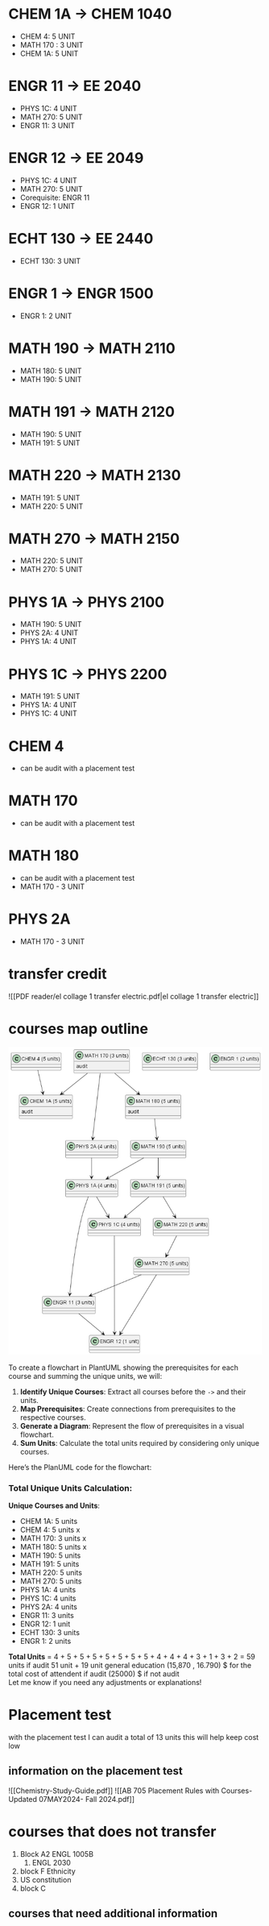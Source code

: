 # CHEM 1A -> CHEM 1040

- CHEM 4: 5 UNIT
- MATH 170 : 3 UNIT
- CHEM 1A: 5 UNIT

# ENGR 11 -> EE 2040

- PHYS 1C: 4 UNIT
- MATH 270: 5 UNIT
- ENGR 11: 3 UNIT

# ENGR 12 -> EE 2049

- PHYS 1C: 4 UNIT
- MATH 270: 5 UNIT
- Corequisite: ENGR 11
- ENGR 12: 1 UNIT

# ECHT 130 -> EE 2440

- ECHT 130: 3 UNIT

# ENGR 1 -> ENGR 1500

- ENGR 1: 2 UNIT

# MATH 190 -> MATH 2110

- MATH 180: 5 UNIT
- MATH 190: 5 UNIT

# MATH 191 -> MATH 2120

- MATH 190: 5 UNIT
- MATH 191: 5 UNIT

# MATH 220 -> MATH 2130

- MATH 191: 5 UNIT
- MATH 220: 5 UNIT

# MATH 270 -> MATH 2150

- MATH 220: 5 UNIT
- MATH 270: 5 UNIT

# PHYS 1A -> PHYS 2100

- MATH 190: 5 UNIT
- PHYS 2A: 4 UNIT
- PHYS 1A: 4 UNIT

# PHYS 1C -> PHYS 2200

- MATH 191: 5 UNIT
- PHYS 1A: 4 UNIT
- PHYS 1C: 4 UNIT


# CHEM 4 
- can be audit with a placement test 
#  MATH 170   
- can be audit with a placement test
# MATH 180
- can be audit with a placement test 
- MATH 170 - 3 UNIT

# PHYS 2A

- MATH 170 - 3 UNIT


# transfer  credit 

![[PDF reader/el collage 1  transfer electric.pdf|el collage 1  transfer electric]]


# courses map outline

![alt text](<outline courses.png>)

To create a flowchart in PlantUML showing the prerequisites for each course and summing the unique units, we will:

1. **Identify Unique Courses**: Extract all courses before the `->` and their units.
2. **Map Prerequisites**: Create connections from prerequisites to the respective courses.
3. **Generate a Diagram**: Represent the flow of prerequisites in a visual flowchart.
4. **Sum Units**: Calculate the total units required by considering only unique courses.

Here’s the PlanUML code for the flowchart:

### Total Unique Units Calculation:

**Unique Courses and Units**:

- CHEM 1A: 5 units
- CHEM 4: 5 units x 
- MATH 170: 3 units x
- MATH 180: 5 units x
- MATH 190: 5 units
- MATH 191: 5 units
- MATH 220: 5 units
- MATH 270: 5 units
- PHYS 1A: 4 units
- PHYS 1C: 4 units
- PHYS 2A: 4 units
- ENGR 11: 3 units
- ENGR 12: 1 unit
- ECHT 130: 3 units
- ENGR 1: 2 units

**Total Units** = 4 + 5 + 5 + 5 + 5 + 5 + 5 + 5 + 4 + 4 + 4 + 3 + 1 + 3 + 2 = 59 units
if audit 51 unit + 19  unit general education 
(15,870 , 16.790) $ for the total cost of attendent if audit 
(25000)  $ if not audit  
Let me know if you need any adjustments or explanations!

# Placement test 
with the placement  test I can audit a total of 13 units  this will help keep cost low 
## information on the placement test 
![[Chemistry-Study-Guide.pdf]]
![[AB 705 Placement Rules with Courses- Updated 07MAY2024- Fall 2024.pdf]]


# courses  that does not transfer 
1. Block  A2  ENGL 1005B  
	1. ENGL   2030  
2. block F Ethnicity  
3. US constitution  
4. block  C 
## courses that need additional information  
